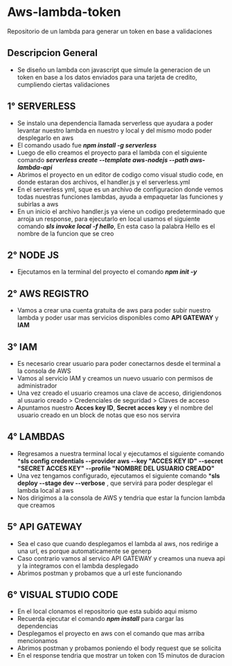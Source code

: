 # Aws-lambda-token
Repositorio de un lambda para generar un token en base a validaciones

## Descripcion General
- Se diseño un lambda con javascript que simule la generacion de un token en base a los datos enviados para una tarjeta de credito, cumpliendo ciertas validaciones

## 1° SERVERLESS
- Se instalo una dependencia llamada serverless que ayudara a poder levantar nuestro lambda en nuestro y local y del mismo modo poder desplegarlo en aws
- El comando usado fue ***npm install -g serverless***
- Luego de ello creamos el proyecto para el lambda con el siguiente comando ***serverless create --template aws-nodejs --path aws-lambda-api***
- Abrimos el proyecto en un editor de codigo como visual studio code, en donde estaran dos archivos, el handler.js y el serverless.yml
- En el serverless yml, sque es un archivo de configuracion donde vemos todas nuestras funciones lambdas, ayuda a empaquetar las funciones y subirlas a aws
- En un inicio el archivo handler.js ya viene un codigo predeterminado que arroja un response, para ejecutarlo en local usamos el siguiente comando ***sls invoke local -f hello***, En esta caso la palabra Hello es el nombre de la funcion que se creo

## 2° NODE JS
- Ejecutamos en la terminal del proyecto el comando ***npm init -y***

## 2° AWS REGISTRO
- Vamos a crear una cuenta gratuita de aws para poder subir nuestro lambda y poder usar mas servicios disponibles como **API GATEWAY** y **IAM**

## 3° IAM
- Es necesario crear usuario para poder conectarnos desde el terminal a la consola de AWS
- Vamos al servicio IAM y creamos un nuevo usuario con permisos de administrador
- Una vez creado el usuario creamos una clave de acceso, dirigiendonos al usuario creado > Credenciales de seguridad > Claves de acceso
- Apuntamos nuestro **Acces key ID**, **Secret acces key**  y el nombre del usuario creado en un block de notas que eso nos servira

## 4° LAMBDAS
- Regresamos a nuestra terminal local y ejecutamos el siguiente comando ***sls config credentials --provider aws --key "ACCES KEY ID" --secret "SECRET ACCES KEY" --profile "NOMBRE DEL USUARIO CREADO"**
- Una vez tengamos configurado, ejecutamos el siguiente comando ***sls deploy --stage dev --verbose** , que servirá para poder desplegar el lambda local al aws
- Nos dirigimos a la consola de AWS y tendria que estar la funcion lambda que creamos

## 5° API GATEWAY
- Sea el caso que cuando desplegamos el lambda al aws, nos redirige a una url, es porque automaticamente se generp
- Caso contrario vamos al servico API GATEWAY y creamos una nueva api y la integramos con el lambda desplegado
- Abrimos postman y probamos que a url este funcionando

## 6° VISUAL STUDIO CODE 
- En el local clonamos el repositorio que esta subido aqui mismo
- Recuerda ejecutar el comando ***npm install*** para cargar las dependencias
- Desplegamos el proyecto en aws con el comando que mas arriba mencionamos
- Abrimos postman y probamos poniendo el body request que se solicita
- En el response tendria que mostrar un token con 15 minutos de duracion
